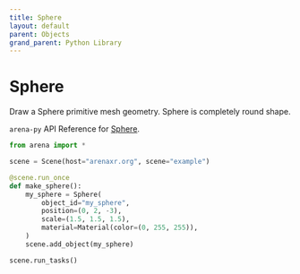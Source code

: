 ```yaml
---
title: Sphere
layout: default
parent: Objects
grand_parent: Python Library
---
```


# Sphere

Draw a Sphere primitive mesh geometry. Sphere is completely round shape.

`arena-py` API Reference for [Sphere](/content/python-api/objects/sphere).

```python
from arena import *

scene = Scene(host="arenaxr.org", scene="example")

@scene.run_once
def make_sphere():
    my_sphere = Sphere(
        object_id="my_sphere",
        position=(0, 2, -3),
        scale=(1.5, 1.5, 1.5),
        material=Material(color=(0, 255, 255)),
    )
    scene.add_object(my_sphere)

scene.run_tasks()
```
